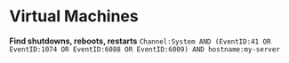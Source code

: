 # Virtual Machines 
**Find shutdowns, reboots, restarts**
`Channel:System AND (EventID:41 OR EventID:1074 OR EventID:6088 OR EventID:6009) AND hostname:my-server`
